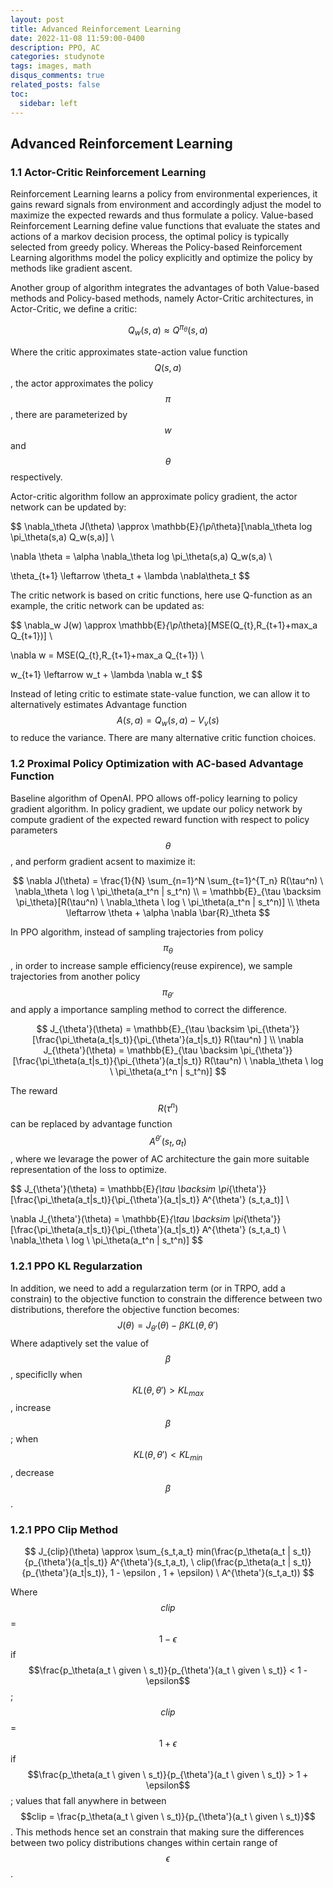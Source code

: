 ```yaml
---
layout: post
title: Advanced Reinforcement Learning
date: 2022-11-08 11:59:00-0400
description: PPO, AC
categories: studynote
tags: images, math
disqus_comments: true
related_posts: false
toc:
  sidebar: left
---
```



## Advanced Reinforcement Learning
### 1.1 Actor-Critic Reinforcement Learning

Reinforcement Learning learns a policy from environmental experiences, it gains reward signals from environment and accordingly adjust the model to maximize the expected rewards and thus formulate a policy. Value-based Reinforcement Learning define value functions that evaluate the states and actions of a markov decision process, the optimal policy is typically selected from greedy policy. Whereas the Policy-based Reinforcement Learning algorithms model the policy explicitly and optimize the policy by methods like gradient ascent.

Another group of algorithm integrates the advantages of both Value-based methods and Policy-based methods, namely Actor-Critic architectures, in Actor-Critic, we define a critic:

$$
Q_w(s,a) \approx Q^{\pi_\theta}(s,a)
$$

Where the critic approximates state-action value function $$Q(s,a)$$, the actor approximates the policy $$\pi$$, there are parameterized by $$w$$ and $$\theta$$ respectively.

Actor-critic algorithm follow an approximate policy gradient, the actor network can be updated by:

$$
\nabla_\theta J(\theta) \approx \mathbb{E}_{\pi_\theta}[\nabla_\theta log \pi_\theta(s,a) Q_w(s,a)] \\

\nabla \theta = \alpha \nabla_\theta log \pi_\theta(s,a) Q_w(s,a) \\

\theta_{t+1} \leftarrow \theta_t + \lambda \nabla\theta_t
$$

The critic network is based on critic functions, here use Q-function as an example, the critic network can be updated as:

$$
\nabla_w J(w) \approx \mathbb{E}_{\pi_\theta}[MSE(Q_{t},R_{t+1}+max_a Q_{t+1})] \\

\nabla w = MSE(Q_{t},R_{t+1}+max_a Q_{t+1}) \\

w_{t+1} \leftarrow w_t + \lambda \nabla w_t
$$

Instead of leting critic to estimate state-value function, we can allow it to alternatively estimates Advantage function $$A(s,a) = Q_w(s,a) - V_v(s)$$ to reduce the variance. There are many alternative critic function choices.

### 1.2 Proximal Policy Optimization with AC-based Advantage Function

Baseline algorithm of OpenAI. PPO allows off-policy learning to policy gradient algorithm. In policy gradient, we update our policy network by compute gradient of the expected reward function with respect to policy parameters $$\theta$$, and perform gradient acsent to maximize it:

$$
\nabla J(\theta) = \frac{1}{N} \sum_{n=1}^N \sum_{t=1}^{T_n} R(\tau^n) \ \nabla_\theta \ log \ \pi_\theta(a_t^n | s_t^n) \\
= \mathbb{E}_{\tau \backsim \pi_\theta}[R(\tau^n) \ \nabla_\theta \ log \ \pi_\theta(a_t^n | s_t^n)] \\
\theta \leftarrow \theta + \alpha \nabla \bar{R}_\theta
$$

In PPO algorithm, instead of sampling trajectories from policy $$\pi_\theta$$, in order to increase sample efficiency(reuse expirence), we sample trajectories from another policy $$\pi_{\theta'}$$ and apply a importance sampling method to correct the difference.

$$
J_{\theta'}(\theta) =  \mathbb{E}_{\tau \backsim \pi_{\theta'}}[\frac{\pi_\theta(a_t|s_t)}{\pi_{\theta'}(a_t|s_t)} R(\tau^n) ]  \\
\nabla J_{\theta'}(\theta) =  \mathbb{E}_{\tau \backsim \pi_{\theta'}}[\frac{\pi_\theta(a_t|s_t)}{\pi_{\theta'}(a_t|s_t)} R(\tau^n) \ \nabla_\theta \ log \ \pi_\theta(a_t^n | s_t^n)]
$$

The reward $$R(\tau^n)$$ can be replaced by advantage function $$A^{\theta'} (s_t,a_t)$$, where we levarage the power of AC architecture the gain more suitable representation of the loss to optimize. 

$$
J_{\theta'}(\theta) =  \mathbb{E}_{\tau \backsim \pi_{\theta'}}[\frac{\pi_\theta(a_t|s_t)}{\pi_{\theta'}(a_t|s_t)} A^{\theta'} (s_t,a_t)]  \\


\nabla J_{\theta'}(\theta) =  \mathbb{E}_{\tau \backsim \pi_{\theta'}}[\frac{\pi_\theta(a_t|s_t)}{\pi_{\theta'}(a_t|s_t)} A^{\theta'} (s_t,a_t) \ \nabla_\theta \ log \ \pi_\theta(a_t^n | s_t^n)]
$$

### 1.2.1 PPO KL Regularzation

In addition, we need to add a regularzation term (or in TRPO, add a constrain) to the objective function to constrain the difference between two distributions, therefore the objective function becomes:
$$
J(\theta) = J_{\theta'}(\theta) - \beta KL(\theta,\theta')
$$
Where adaptively set the value of $$\beta$$, specificlly when $$KL(\theta,\theta') > KL_{max}$$, increase $$\beta$$; when $$KL(\theta,\theta') < KL_{min}$$, decrease $$\beta$$.

### 1.2.1 PPO Clip Method

$$
J_{clip}(\theta) \approx \sum_{s_t,a_t} min(\frac{p_\theta(a_t | s_t)}{p_{\theta'}(a_t|s_t)} A^{\theta'}(s_t,a_t), \ clip(\frac{p_\theta(a_t | s_t)}{p_{\theta'}(a_t|s_t)}, 1 - \epsilon , 1 + \epsilon) \ A^{\theta'}(s_t,a_t))
$$

Where $$clip$$ =  $$1-\epsilon$$ if $$\frac{p_\theta(a_t \ given \ s_t)}{p_{\theta'}(a_t \ given \ s_t)} < 1 - \epsilon$$ ; $$clip$$ =  $$1+\epsilon$$ if $$\frac{p_\theta(a_t \ given \ s_t)}{p_{\theta'}(a_t \ given \ s_t)} > 1 + \epsilon$$ ; values that fall anywhere in between $$clip = \frac{p_\theta(a_t \ given \ s_t)}{p_{\theta'}(a_t \ given \ s_t)}$$. This methods hence set an constrain that making sure the differences between two policy distributions changes within certain range of $$\epsilon$$.